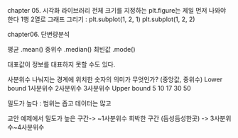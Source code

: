 chapter 05. 시각화 라이브러리
전체 크기를 지정하는 plt.figure는 제일 먼저 나와야 한다
1행 2열로 그래프 그리기 : 
plt.subplot(1, 2, 1)
plt.subplot(1, 2, 2)


chapter06. 단변량분석

평균 .mean()
중위수 .median()
최빈값 .mode()

대표값이 정보를 대표하지 못할 수도 있다.

사분위수
나눠지는 경계에 위치한 숫자의 의미가 무엇인가?
                (중앙값, 중위수)
Lower bound 1사분위수 2사분위수 3사분위수 Upper bound
5            10       17    30     50

밀도가 높다 : 범위는 좁고 데이터는 많고 

교안 예제에서 밀도가 높은 구간-> ~1사분위수
희박한 구간 (듬성듬성한곳) -> 3사분위수~4사분위수